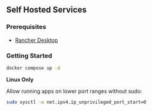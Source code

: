 ## Self Hosted Services

### Prerequisites

- [Rancher Desktop](https://rancherdesktop.io/)

### Getting Started

```sh
docker compose up -d
```

**Linux Only**

Allow running apps on lower port ranges without sudo:

```sh
sudo sysctl -w net.ipv4.ip_unprivileged_port_start=0
```
